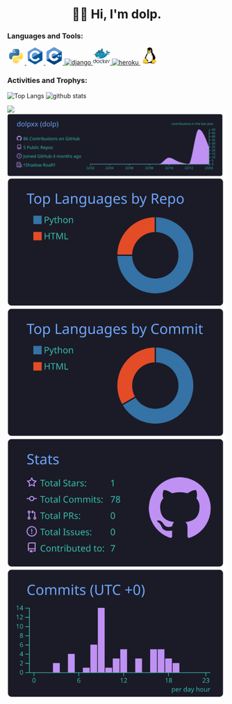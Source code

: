 <h1 align="center">👋🏽 Hi, I'm dolp.</h1>

<p align="left">
 
</p>

<h3 align="left">Languages and Tools:</h3>
<p align="left"> <a href="https://www.python.org" target="_blank" rel="noreferrer"> <img
            src="https://raw.githubusercontent.com/devicons/devicon/master/icons/python/python-original.svg"
            alt="python" width="40" height="40" /> </a> <a href="https://www.cprogramming.com/" target="_blank"
        rel="noreferrer"> <img src="https://raw.githubusercontent.com/devicons/devicon/master/icons/c/c-original.svg"
            alt="c" width="40" height="40" /> </a> <a href="https://www.w3schools.com/cpp/" target="_blank"
        rel="noreferrer"> <img
            src="https://raw.githubusercontent.com/devicons/devicon/master/icons/cplusplus/cplusplus-original.svg"
            alt="cplusplus" width="40" height="40" /> </a> <a href="https://www.djangoproject.com/" target="_blank"
        rel="noreferrer"> <img src="https://cdn.worldvectorlogo.com/logos/django.svg" alt="django" width="40"
            height="40" /> </a> <a href="https://www.docker.com/" target="_blank" rel="noreferrer"> <img
            src="https://raw.githubusercontent.com/devicons/devicon/master/icons/docker/docker-original-wordmark.svg"
            alt="docker" width="40" height="40" /> </a> <a href="https://heroku.com" target="_blank" rel="noreferrer">
        <img src="https://www.vectorlogo.zone/logos/heroku/heroku-icon.svg" alt="heroku" width="40" height="40" /> </a>
    <a href="https://www.linux.org/" target="_blank" rel="noreferrer"> <img
            src="https://raw.githubusercontent.com/devicons/devicon/master/icons/linux/linux-original.svg" alt="linux"
            width="40" height="40" /> </a>
</p>

<p align="left">
<h3 align="left">Activities and Trophys:</h3>
</p>

<p align="left">
    <img alt="Top Langs" height="150px"
        src="https://dolp-status.vercel.app/api?username=dolpxx&count_private=true&show_icons=true&show_icons=true&bg_color=90,000000,00FFFF&theme=tokyonight" />
    <img alt="github stats" height="150px"
        src="https://dolp-status.vercel.app/api?username=dolpxx&count_private=true&show_icons=true&show_icons=true&bg_color=90,000000,00FFFF&theme=tokyonight" />
</p>

![](https://github-profile-trophy.vercel.app/?username=dolpxx&theme=tokyonight&column=7)
![](https://raw.githubusercontent.com/dolpXX/dolpXX/main/profile-summary-card-output/tokyonight/0-profile-details.svg)
![](https://raw.githubusercontent.com/dolpXX/dolpXX/main/profile-summary-card-output/tokyonight/1-repos-per-language.svg)
![](https://raw.githubusercontent.com/dolpXX/dolpXX/main/profile-summary-card-output/tokyonight/2-most-commit-language.svg)
![](https://raw.githubusercontent.com/dolpXX/dolpXX/main/profile-summary-card-output/tokyonight/3-stats.svg)
![](https://raw.githubusercontent.com/dolpXX/dolpXX/main/profile-summary-card-output/tokyonight/4-productive-time.svg)
